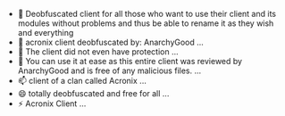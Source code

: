 - 👋 Deobfuscated client for all those who want to use their client and its modules without problems and thus be able to rename it as they wish and everything 
- 👀 acronix client deobfuscated by: AnarchyGood ...
- 🌱 The client did not even have protection  ...
- 💞️ You can use it at ease as this entire client was reviewed by AnarchyGood and is free of any malicious files.  ...
- 📫 client of a clan called Acronix   ...
- 😄 totally deobfuscated and free for all   ...
- ⚡ Acronix Client ...

<!---
RockGoat09/RockGoat09 is a ✨ special ✨ repository because its `README.md` (this file) appears on your GitHub profile.
You can click the Preview link to take a look at your changes.
--->
